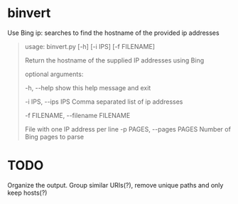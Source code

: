 # binvert
Use Bing ip: searches to find the hostname of the provided ip addresses

 >usage: binvert.py [-h] [-i IPS] [-f FILENAME]
 >
 >Return the hostname of the supplied IP addresses using Bing
 >
 >optional arguments:
 >
 >-h, --help            show this help message and exit
 >
 >-i IPS, --ips IPS     Comma separated list of ip addresses
 >
 >-f FILENAME, --filename FILENAME
 >
 >File with one IP address per line
 >-p PAGES, --pages PAGES
 >Number of Bing pages to parse
 
# TODO
Organize the output. Group similar URIs(?), remove unique paths and only keep hosts(?)
